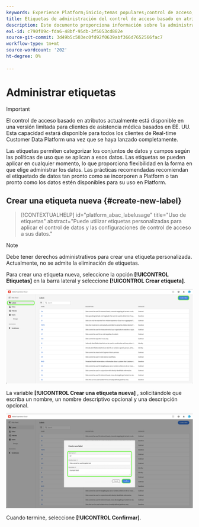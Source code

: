 ```yaml
---
keywords: Experience Platform;inicio;temas populares;control de acceso;control de acceso basado en atributos;ABAC
title: Etiquetas de administración del control de acceso basado en atributos
description: Este documento proporciona información sobre la administración de etiquetas a través de la interfaz Permisos en Adobe Experience Cloud
exl-id: c790f09c-fda6-48bf-95db-3f5053cd882e
source-git-commit: 3d49b5c503ec0fd92f0639abf366d7652566fac7
workflow-type: tm+mt
source-wordcount: '202'
ht-degree: 0%

---
```


# Administrar etiquetas

>[!IMPORTANT]
>
>El control de acceso basado en atributos actualmente está disponible en una versión limitada para clientes de asistencia médica basados en EE. UU. Esta capacidad estará disponible para todos los clientes de Real-time Customer Data Platform una vez que se haya lanzado completamente.

Las etiquetas permiten categorizar los conjuntos de datos y campos según las políticas de uso que se aplican a esos datos. Las etiquetas se pueden aplicar en cualquier momento, lo que proporciona flexibilidad en la forma en que elige administrar los datos. Las prácticas recomendadas recomiendan el etiquetado de datos tan pronto como se incorporen a Platform o tan pronto como los datos estén disponibles para su uso en Platform.

## Crear una etiqueta nueva {#create-new-label}

>[!CONTEXTUALHELP]
>id="platform_abac_labelusage"
>title="Uso de etiquetas"
>abstract="Puede utilizar etiquetas personalizadas para aplicar el control de datos y las configuraciones de control de acceso a sus datos."

>[!NOTE]
>
>Debe tener derechos administrativos para crear una etiqueta personalizada. Actualmente, no se admite la eliminación de etiquetas.

Para crear una etiqueta nueva, seleccione la opción **[!UICONTROL Etiquetas]** en la barra lateral y seleccione **[!UICONTROL Crear etiqueta]**.

![flac-new-label](../../images/flac-ui/create-label.png)

La variable **[!UICONTROL Crear una etiqueta nueva]** , solicitándole que escriba un nombre, un nombre descriptivo opcional y una descripción opcional.

![new-label-info](../../images/flac-ui/new-label-info.png)

Cuando termine, seleccione **[!UICONTROL Confirmar]**.
